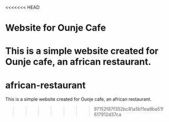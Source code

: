 <<<<<<< HEAD

# Website for Ounje Cafe

# This is a simple website created for Ounje cafe, an african restaurant.

# african-restaurant

This is a simple website created for Ounje cafe, an african restaurant.

> > > > > > > 97152f87f352bc81a5b11ea8ba51f617912d37ca

